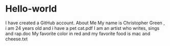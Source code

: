 # Hello-world
I have created a GitHub account.
About Me
My name is Christopher Green , i am 24 years old and i have a pet cat.pdf
I am an artist who writes, sings and rap.doc
My favorite color in red and my favorite food is mac and cheese.txt
